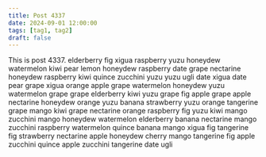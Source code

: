 ```yaml
---
title: Post 4337
date: 2024-09-01 12:00:00
tags: [tag1, tag2]
draft: false
---
```

This is post 4337.
elderberry
fig
xigua
raspberry
yuzu
honeydew
watermelon
kiwi
pear
lemon
honeydew
raspberry
date
grape
nectarine
honeydew
raspberry
kiwi
quince
zucchini
yuzu
yuzu
ugli
date
xigua
date
pear
grape
xigua
orange
apple
grape
watermelon
honeydew
yuzu
watermelon
grape
grape
elderberry
kiwi
yuzu
grape
fig
apple
grape
apple
nectarine
honeydew
orange
yuzu
banana
strawberry
yuzu
orange
tangerine
grape
mango
kiwi
grape
nectarine
orange
raspberry
fig
yuzu
kiwi
mango
zucchini
mango
honeydew
watermelon
elderberry
banana
nectarine
mango
zucchini
raspberry
watermelon
quince
banana
mango
xigua
fig
tangerine
fig
strawberry
nectarine
apple
honeydew
cherry
mango
tangerine
fig
apple
zucchini
quince
apple
zucchini
tangerine
date
ugli
